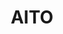 ---
blog: https://medium.com/@aitodotai
codehost: https://github.com/AitoDotAI
facebook: https://facebook.com/aitodotai
linkedin: https://linkedin.com/company/aitodotai
logohandle: aitoai
sort: aito
title: AITO
twitter: https://x.com/aitodotai
website: https://aito.ai/
---